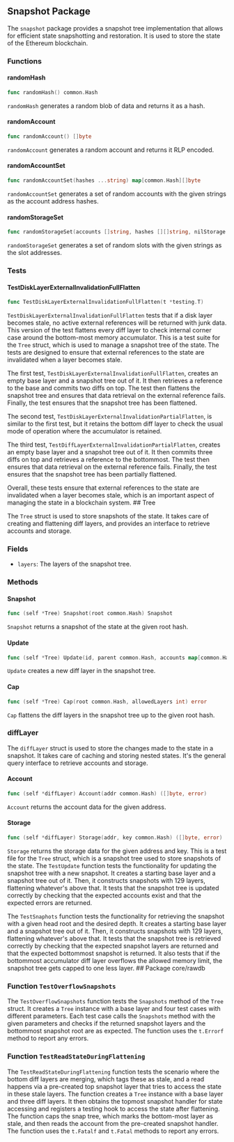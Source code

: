 ## Snapshot Package

The `snapshot` package provides a snapshot tree implementation that allows for efficient state snapshotting and restoration. It is used to store the state of the Ethereum blockchain.

### Functions

#### randomHash

```go
func randomHash() common.Hash
```

`randomHash` generates a random blob of data and returns it as a hash.

#### randomAccount

```go
func randomAccount() []byte
```

`randomAccount` generates a random account and returns it RLP encoded.

#### randomAccountSet

```go
func randomAccountSet(hashes ...string) map[common.Hash][]byte
```

`randomAccountSet` generates a set of random accounts with the given strings as the account address hashes.

#### randomStorageSet

```go
func randomStorageSet(accounts []string, hashes [][]string, nilStorage [][]string) map[common.Hash]map[common.Hash][]byte
```

`randomStorageSet` generates a set of random slots with the given strings as the slot addresses.

### Tests

#### TestDiskLayerExternalInvalidationFullFlatten

```go
func TestDiskLayerExternalInvalidationFullFlatten(t *testing.T)
```

`TestDiskLayerExternalInvalidationFullFlatten` tests that if a disk layer becomes stale, no active external references will be returned with junk data. This version of the test flattens every diff layer to check internal corner case around the bottom-most memory accumulator. This is a test suite for the `Tree` struct, which is used to manage a snapshot tree of the state. The tests are designed to ensure that external references to the state are invalidated when a layer becomes stale.

The first test, `TestDiskLayerExternalInvalidationFullFlatten`, creates an empty base layer and a snapshot tree out of it. It then retrieves a reference to the base and commits two diffs on top. The test then flattens the snapshot tree and ensures that data retrieval on the external reference fails. Finally, the test ensures that the snapshot tree has been flattened.

The second test, `TestDiskLayerExternalInvalidationPartialFlatten`, is similar to the first test, but it retains the bottom diff layer to check the usual mode of operation where the accumulator is retained.

The third test, `TestDiffLayerExternalInvalidationPartialFlatten`, creates an empty base layer and a snapshot tree out of it. It then commits three diffs on top and retrieves a reference to the bottommost. The test then ensures that data retrieval on the external reference fails. Finally, the test ensures that the snapshot tree has been partially flattened.

Overall, these tests ensure that external references to the state are invalidated when a layer becomes stale, which is an important aspect of managing the state in a blockchain system. ## Tree

The `Tree` struct is used to store snapshots of the state. It takes care of creating and flattening diff layers, and provides an interface to retrieve accounts and storage.

### Fields

- `layers`: The layers of the snapshot tree.

### Methods

#### Snapshot

```go
func (self *Tree) Snapshot(root common.Hash) Snapshot
```

`Snapshot` returns a snapshot of the state at the given root hash.

#### Update

```go
func (self *Tree) Update(id, parent common.Hash, accounts map[common.Hash][]byte, storage map[common.Hash]map[common.Hash][]byte, preimages map[common.Hash][]byte) error
```

`Update` creates a new diff layer in the snapshot tree.

#### Cap

```go
func (self *Tree) Cap(root common.Hash, allowedLayers int) error
```

`Cap` flattens the diff layers in the snapshot tree up to the given root hash.

### diffLayer

The `diffLayer` struct is used to store the changes made to the state in a snapshot. It takes care of caching and storing nested states. It's the general query interface to retrieve accounts and storage.

#### Account

```go
func (self *diffLayer) Account(addr common.Hash) ([]byte, error)
```

`Account` returns the account data for the given address.

#### Storage

```go
func (self *diffLayer) Storage(addr, key common.Hash) ([]byte, error)
```

`Storage` returns the storage data for the given address and key. This is a test file for the `Tree` struct, which is a snapshot tree used to store snapshots of the state. The `TestUpdate` function tests the functionality for updating the snapshot tree with a new snapshot. It creates a starting base layer and a snapshot tree out of it. Then, it constructs snapshots with 129 layers, flattening whatever's above that. It tests that the snapshot tree is updated correctly by checking that the expected accounts exist and that the expected errors are returned. 

The `TestSnaphots` function tests the functionality for retrieving the snapshot with a given head root and the desired depth. It creates a starting base layer and a snapshot tree out of it. Then, it constructs snapshots with 129 layers, flattening whatever's above that. It tests that the snapshot tree is retrieved correctly by checking that the expected snapshot layers are returned and that the expected bottommost snapshot is returned. It also tests that if the bottommost accumulator diff layer overflows the allowed memory limit, the snapshot tree gets capped to one less layer. ## Package core/rawdb

### Function `TestOverflowSnapshots`

The `TestOverflowSnapshots` function tests the `Snapshots` method of the `Tree` struct. It creates a `Tree` instance with a base layer and four test cases with different parameters. Each test case calls the `Snapshots` method with the given parameters and checks if the returned snapshot layers and the bottommost snapshot root are as expected. The function uses the `t.Errorf` method to report any errors.

### Function `TestReadStateDuringFlattening`

The `TestReadStateDuringFlattening` function tests the scenario where the bottom diff layers are merging, which tags these as stale, and a read happens via a pre-created top snapshot layer that tries to access the state in these stale layers. The function creates a `Tree` instance with a base layer and three diff layers. It then obtains the topmost snapshot handler for state accessing and registers a testing hook to access the state after flattening. The function caps the snap tree, which marks the bottom-most layer as stale, and then reads the account from the pre-created snapshot handler. The function uses the `t.Fatalf` and `t.Fatal` methods to report any errors.